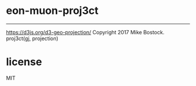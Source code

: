 # eon-muon-proj3ct 
** ** 
 https://d3js.org/d3-geo-projection/ 
 Copyright 2017 Mike Bostock. 
    proj3ct(gj, projection) 
# license 
MIT